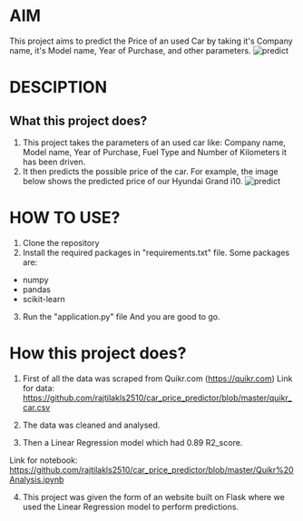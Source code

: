 # AIM
This project aims to predict the Price of an used Car by taking it's Company name, it's Model name, Year of Purchase, and other parameters.
![predict](https://github.com/user-attachments/assets/cee52212-ce98-4a0f-b789-0bb52afaa908)

# DESCIPTION
## What this project does?
1. This project takes the parameters of an used car like: Company name, Model name, Year of Purchase, Fuel Type and Number of Kilometers it has been driven.
2. It then predicts the possible price of the car. For example, the image below shows the predicted price of our Hyundai Grand i10.
![predict](https://github.com/user-attachments/assets/cee52212-ce98-4a0f-b789-0bb52afaa908)

# HOW TO USE?
1. Clone the repository
2. Install the required packages in "requirements.txt" file.
Some packages are:
- numpy
- pandas
- scikit-learn
3. Run the "application.py" file And you are good to go.

  # How this project does?
 1. First of all the data was scraped from Quikr.com (https://quikr.com) Link for data: https://github.com/rajtilakls2510/car_price_predictor/blob/master/quikr_car.csv

2. The data was cleaned and analysed.

3. Then a Linear Regression model which had 0.89 R2_score.

Link for notebook: https://github.com/rajtilakls2510/car_price_predictor/blob/master/Quikr%20Analysis.ipynb

4. This project was given the form of an website built on Flask where we used the Linear Regression model to perform predictions.
